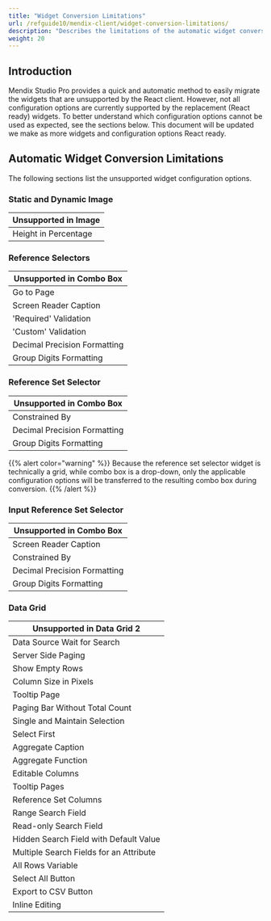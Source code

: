 ```yaml
---
title: "Widget Conversion Limitations"
url: /refguide10/mendix-client/widget-conversion-limitations/
description: "Describes the limitations of the automatic widget conversions."
weight: 20
---
```


## Introduction

Mendix Studio Pro provides a quick and automatic method to easily migrate the widgets that are unsupported by the React client. However, not all configuration options are currently supported by the replacement (React ready) widgets. To better understand which configuration options cannot be used as expected, see the sections below. This document will be updated we make as more widgets and configuration options React ready.

## Automatic Widget Conversion Limitations

The following sections list the unsupported widget configuration options.

### Static and Dynamic Image

| Unsupported in Image |
|----------------------|
| Height in Percentage |

### Reference Selectors

| Unsupported in Combo Box           |
|------------------------------------|
| Go to Page                         |
| Screen Reader Caption              |
| 'Required' Validation              |
| 'Custom' Validation                |
| Decimal Precision Formatting       |
| Group Digits Formatting            |

### Reference Set Selector

| Unsupported in Combo Box     |
|------------------------------|
| Constrained By               |
| Decimal Precision Formatting |
| Group Digits Formatting      |

{{% alert color="warning" %}}
Because the reference set selector widget is technically a grid, while combo box is a drop-down, only the applicable configuration options will be transferred to the resulting combo box during conversion.
{{% /alert %}}

### Input Reference Set Selector

| Unsupported in Combo Box           |
|------------------------------------|
| Screen Reader Caption              |
| Constrained By                     |
| Decimal Precision Formatting       |
| Group Digits Formatting            |

### Data Grid

| Unsupported in Data Grid 2              |
|-----------------------------------------|
| Data Source Wait for Search             |
| Server Side Paging                      |
| Show Empty Rows                         |
| Column Size in Pixels                   |
| Tooltip Page                            |
| Paging Bar Without Total Count          |
| Single and Maintain Selection           |
| Select First                            |
| Aggregate Caption                       |
| Aggregate Function                      |
| Editable Columns                        |
| Tooltip Pages                           |
| Reference Set Columns                   |
| Range Search Field                      |
| Read-only Search Field                  |
| Hidden Search Field with Default Value  |
| Multiple Search Fields for an Attribute |
| All Rows Variable                       |
| Select All Button                       |
| Export to CSV Button                    |
| Inline Editing                          |
